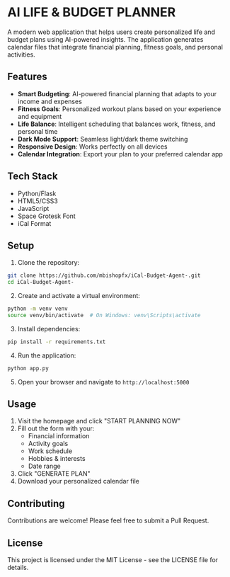 # AI LIFE & BUDGET PLANNER

A modern web application that helps users create personalized life and budget plans using AI-powered insights. The application generates calendar files that integrate financial planning, fitness goals, and personal activities.

## Features

- **Smart Budgeting**: AI-powered financial planning that adapts to your income and expenses
- **Fitness Goals**: Personalized workout plans based on your experience and equipment
- **Life Balance**: Intelligent scheduling that balances work, fitness, and personal time
- **Dark Mode Support**: Seamless light/dark theme switching
- **Responsive Design**: Works perfectly on all devices
- **Calendar Integration**: Export your plan to your preferred calendar app

## Tech Stack

- Python/Flask
- HTML5/CSS3
- JavaScript
- Space Grotesk Font
- iCal Format

## Setup

1. Clone the repository:
```bash
git clone https://github.com/mbishopfx/iCal-Budget-Agent-.git
cd iCal-Budget-Agent-
```

2. Create and activate a virtual environment:
```bash
python -m venv venv
source venv/bin/activate  # On Windows: venv\Scripts\activate
```

3. Install dependencies:
```bash
pip install -r requirements.txt
```

4. Run the application:
```bash
python app.py
```

5. Open your browser and navigate to `http://localhost:5000`

## Usage

1. Visit the homepage and click "START PLANNING NOW"
2. Fill out the form with your:
   - Financial information
   - Activity goals
   - Work schedule
   - Hobbies & interests
   - Date range
3. Click "GENERATE PLAN"
4. Download your personalized calendar file

## Contributing

Contributions are welcome! Please feel free to submit a Pull Request.

## License

This project is licensed under the MIT License - see the LICENSE file for details. 
